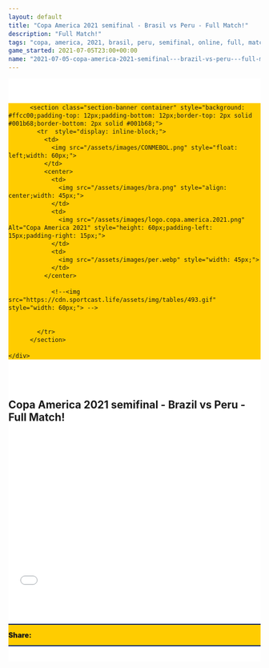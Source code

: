 ```yaml
---
layout: default
title: "Copa America 2021 semifinal - Brasil vs Peru - Full Match!"
description: "Full Match!"
tags: "copa, america, 2021, brasil, peru, semifinal, online, full, match"
game_started: 2021-07-05T23:00+00:00
name: "2021-07-05-copa-america-2021-semifinal---brazil-vs-peru---full-match.md"
---
```


<style>

  .seccion-banner {
    background-color: #001b68cc;
    padding: 10px;
  }

  .iframe-container {
    overflow: hidden;
    /* 16:9 aspect ratio */
    padding-top: 56.25%;
    position: relative;
  }

  .iframe-container iframe {
    border: 0;
    height: 100%;
    left: 0;
    position: absolute;
    top: 0;
    width: 100%;
  }

</style>



<div class="container" style="background-color: #fff;padding-top: 35px;">


   <div class="row">
    <div class="col-sm-12" style="background: #ffcc00;">

          <section class="section-banner container" style="background: #ffcc00;padding-top: 12px;padding-bottom: 12px;border-top: 2px solid #001b68;border-bottom: 2px solid #001b68;">
            <tr  style="display: inline-block;">
              <td>
                <img src="/assets/images/CONMEBOL.png" style="float: left;width: 60px;">
              </td>
              <center>
                <td>
                  <img src="/assets/images/bra.png" style="align: center;width: 45px;">
                </td>
                <td>
                  <img src="/assets/images/logo.copa.america.2021.png" Alt="Copa America 2021" style="height: 60px;padding-left: 15px;padding-right: 15px;">
                </td>
                <td>
                  <img src="/assets/images/per.webp" style="width: 45px;">
                </td>
              </center>

                <!--<img src="https://cdn.sportcast.life/assets/img/tables/493.gif" style="width: 60px;"> -->


            </tr>
          </section>

    </div>
  </div>

  <section>
    <div class="container" style="padding-top: 35px;padding-bottom: 35px;">
      <div class="row">
        <h2>Copa America 2021 semifinal - Brazil vs Peru - Full Match!</h2><br><br>
        <div class="col-sm-12 iframe-container">
          <iframe src="//ok.ru/videoembed/2683932773043" allowfullscreen></iframe> <!-- <iframe width="560" height="315" src="//ok.ru/videoembed/2685580413619" frameborder="0" allow="autoplay" allowfullscreen></iframe> //ok.ru/videoembed/2683932773043 -->
        </div>
      </div>
    </div>
  </section>


  <div class="row" style="padding-top: 30px;padding-bottom: 30px;">
    <div class="col-sm-12" style="background-color: #ffcc00;">
      <div class="section-banner" style="padding-top: 12px;padding-bottom: 12px;border-top: 2px solid #001b68;border-bottom: 2px solid #001b68;">
        <tr style="display: inline-block;padding: 5px;">
          <td>
            <span style="font-weight: 900;display: inline-block;">Share: </span>
          <td>
          <td>
            <div class="sharethis-inline-share-buttons"></div>
          </td>
